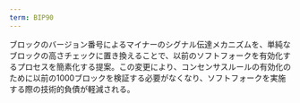 ```yaml
---
term: BIP90
---
```

ブロックのバージョン番号によるマイナーのシグナル伝達メカニズムを、単純なブロックの高さチェックに置き換えることで、以前のソフトフォークを有効化するプロセスを簡素化する提案。この変更により、コンセンサスルールの有効化のために以前の1000ブロックを検証する必要がなくなり、ソフトフォークを実施する際の技術的負債が軽減される。